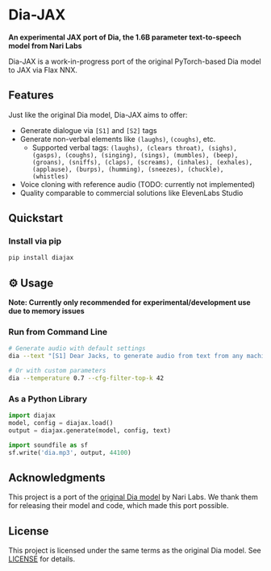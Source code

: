 # Dia-JAX

**An experimental JAX port of Dia, the 1.6B parameter text-to-speech model from Nari Labs**

Dia-JAX is a work-in-progress port of the original PyTorch-based Dia model to JAX via Flax NNX.

## Features

Just like the original Dia model, Dia-JAX aims to offer:

- Generate dialogue via `[S1]` and `[S2]` tags
- Generate non-verbal elements like `(laughs)`, `(coughs)`, etc.
  - Supported verbal tags: `(laughs), (clears throat), (sighs), (gasps), (coughs), (singing), (sings), (mumbles), (beep), (groans), (sniffs), (claps), (screams), (inhales), (exhales), (applause), (burps), (humming), (sneezes), (chuckle), (whistles)`
- Voice cloning with reference audio (TODO: currently not implemented)
- Quality comparable to commercial solutions like ElevenLabs Studio 

## Quickstart

### Install via pip

```bash
pip install diajax
```

## ⚙️ Usage

**Note: Currently only recommended for experimental/development use due to memory issues**

### Run from Command Line

```bash
# Generate audio with default settings
dia --text "[S1] Dear Jacks, to generate audio from text from any machine. (applause) [S2] Really? How! (screams) [S1] With flakes and an axe. (chuckles)"

# Or with custom parameters
dia --temperature 0.7 --cfg-filter-top-k 42
```
### As a Python Library

```python
import diajax
model, config = diajax.load()
output = diajax.generate(model, config, text)

import soundfile as sf
sf.write('dia.mp3', output, 44100)
```

## Acknowledgments

This project is a port of the [original Dia model](https://github.com/nari-labs/dia) by Nari Labs. We thank them for releasing their model and code, which made this port possible.

## License

This project is licensed under the same terms as the original Dia model. See [LICENSE](LICENSE) for details.
